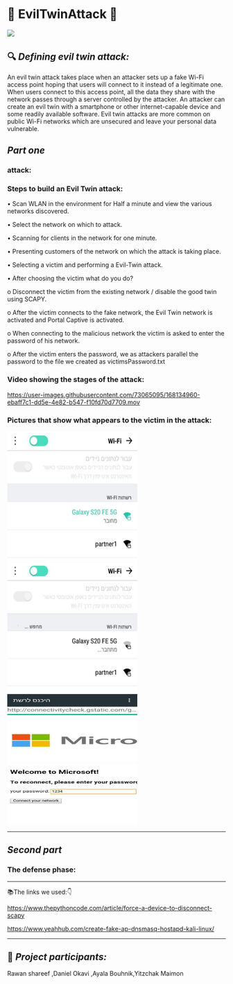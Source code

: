 # :imp: EvilTwinAttack :imp:

 ![](https://www.greycampus.com/hubfs/Imported_Blog_Media/content_evil_twin_attack.png)

:mag: 
 _Defining evil twin attack:_
----------------------------------------
An evil twin attack takes place when an attacker sets up a fake Wi-Fi access point hoping that users will connect to it instead of a legitimate one. When users connect to this access point, all the data they share with the network passes through a server controlled by the attacker. An attacker can create an evil twin with a smartphone or other internet-capable device and some readily available software. Evil twin attacks are more common on public Wi-Fi networks which are unsecured and leave your personal data vulnerable.


 _Part one_
----------------------------------------
###  attack:

### Steps to build an Evil Twin attack:

• Scan WLAN in the environment for Half a minute and view the various networks discovered.

• Select the network on which to attack.

• Scanning for clients in the network for one minute.

• Presenting customers of the network on which the attack is taking place.

• Selecting a victim and performing a Evil-Twin attack.

• After choosing the victim what do you do?

o Disconnect the victim from the existing network / disable the good twin using SCAPY.

o After the victim connects to the fake network, the Evil Twin network is activated and Portal Captive is activated.

o When connecting to the malicious network the victim is asked to enter the password of his network.

o After the victim enters the password, we as attackers parallel the password to the file we created as victimsPassword.txt



### Video showing the stages of the attack:
https://user-images.githubusercontent.com/73065095/168134960-ebaff7c1-dd5e-4e82-b547-f10fd70d7709.mov

### Pictures that show what appears to the victim in the attack:

<img src="Images/WhatsApp Image 2022-05-12 at 20.16.15.jpeg"  width="300" height="300">
 <img src="Images/WhatsApp Image 2022-05-12 at 20.16.16.jpeg" width="300" height="300">
<img src="Images/WhatsApp Image 2022-05-12 at 20.16.17.jpeg"width="300" height="300" >











----------------------------------------
 _Second part_
----------------------------------------
###  The defense phase:


---------------------------------------------------------------------------------------------------- 
:books:The links we used::point_down:


https://www.thepythoncode.com/article/force-a-device-to-disconnect-scapy


https://www.yeahhub.com/create-fake-ap-dnsmasq-hostapd-kali-linux/


----------------------------------------









:pushpin:
_Project participants:_
----------------------------------------
Rawan shareef ,Daniel Okavi ,Ayala Bouhnik,Yitzchak Maimon

